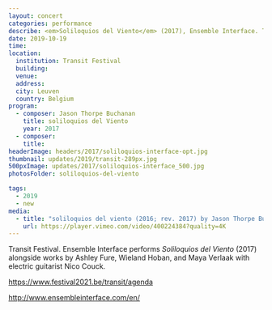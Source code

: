 ```yaml
---
layout: concert
categories: performance
describe: <em>Soliloquios del Viento</em> (2017), Ensemble Interface. Transit Festival.
date: 2019-10-19
time:
location:
  institution: Transit Festival
  building:
  venue:
  address:
  city: Leuven
  country: Belgium
program:
  - composer: Jason Thorpe Buchanan
    title: soliloquios del Viento
    year: 2017
  - composer:
    title:
headerImage: headers/2017/soliloquios-interface-opt.jpg
thumbnail: updates/2019/transit-289px.jpg
500pxImage: updates/2017/soliloquios-interface_500.jpg
photosFolder: soliloquios-del-viento

tags:
  - 2019
  - new
media:
  - title: "soliloquios del viento (2016; rev. 2017) by Jason Thorpe Buchanan"
    url: https://player.vimeo.com/video/400224384?quality=4K
---
```


Transit Festival. Ensemble Interface performs *Soliloquios del Viento* (2017) alongside works by Ashley Fure, Wieland Hoban, and Maya Verlaak with electric guitarist Nico Couck.

https://www.festival2021.be/transit/agenda

http://www.ensembleinterface.com/en/
